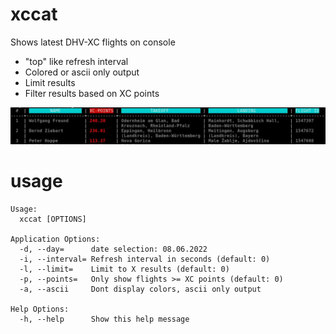 # xccat
Shows latest DHV-XC flights on console

 * "top" like refresh interval
 *  Colored or ascii only output
 *  Limit results
 *  Filter results based on XC points

![Alt text](xccat.jpg?raw=true "Screenshot")

# usage
```
Usage:
  xccat [OPTIONS]

Application Options:
  -d, --day=      date selection: 08.06.2022
  -i, --interval= Refresh interval in seconds (default: 0)
  -l, --limit=    Limit to X results (default: 0)
  -p, --points=   Only show flights >= XC points (default: 0)
  -a, --ascii     Dont display colors, ascii only output
  
Help Options:
  -h, --help      Show this help message
```
